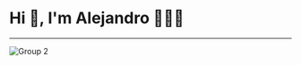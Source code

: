 # Hi 👋, I'm Alejandro 🙋🏽‍♂️
----------------------------------------------------------------------------------------------------------

![Group 2](https://github.com/a-mayans/a-mayans/assets/133795285/7db0a640-c916-4c6c-adbb-1a26c22761f9)

